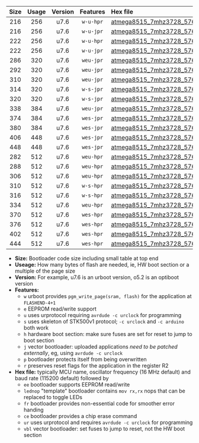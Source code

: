|Size|Usage|Version|Features|Hex file|
|:-:|:-:|:-:|:-:|:--|
|216|256|u7.6|`w-u-hpr`|[atmega8515_7mhz3728_57600bps_ur.hex](https://raw.githubusercontent.com/stefanrueger/urboot/main/atmega8515_7mhz3728_57600bps_ur.hex)|
|216|256|u7.6|`w-u-jpr`|[atmega8515_7mhz3728_57600bps_ur_vbl.hex](https://raw.githubusercontent.com/stefanrueger/urboot/main/atmega8515_7mhz3728_57600bps_ur_vbl.hex)|
|222|256|u7.6|`w-u-hpr`|[atmega8515_7mhz3728_57600bps_lednop_ur.hex](https://raw.githubusercontent.com/stefanrueger/urboot/main/atmega8515_7mhz3728_57600bps_lednop_ur.hex)|
|222|256|u7.6|`w-u-jpr`|[atmega8515_7mhz3728_57600bps_lednop_ur_vbl.hex](https://raw.githubusercontent.com/stefanrueger/urboot/main/atmega8515_7mhz3728_57600bps_lednop_ur_vbl.hex)|
|286|320|u7.6|`weu-jpr`|[atmega8515_7mhz3728_57600bps_ee_ur_vbl.hex](https://raw.githubusercontent.com/stefanrueger/urboot/main/atmega8515_7mhz3728_57600bps_ee_ur_vbl.hex)|
|292|320|u7.6|`weu-jpr`|[atmega8515_7mhz3728_57600bps_ee_lednop_ur_vbl.hex](https://raw.githubusercontent.com/stefanrueger/urboot/main/atmega8515_7mhz3728_57600bps_ee_lednop_ur_vbl.hex)|
|310|320|u7.6|`weu-jpr`|[atmega8515_7mhz3728_57600bps_ee_lednop_fr_ur_vbl.hex](https://raw.githubusercontent.com/stefanrueger/urboot/main/atmega8515_7mhz3728_57600bps_ee_lednop_fr_ur_vbl.hex)|
|314|320|u7.6|`w-s-jpr`|[atmega8515_7mhz3728_57600bps_vbl.hex](https://raw.githubusercontent.com/stefanrueger/urboot/main/atmega8515_7mhz3728_57600bps_vbl.hex)|
|320|320|u7.6|`w-s-jpr`|[atmega8515_7mhz3728_57600bps_lednop_vbl.hex](https://raw.githubusercontent.com/stefanrueger/urboot/main/atmega8515_7mhz3728_57600bps_lednop_vbl.hex)|
|338|384|u7.6|`weu-jpr`|[atmega8515_7mhz3728_57600bps_ee_lednop_fr_ce_ur_vbl.hex](https://raw.githubusercontent.com/stefanrueger/urboot/main/atmega8515_7mhz3728_57600bps_ee_lednop_fr_ce_ur_vbl.hex)|
|374|384|u7.6|`wes-jpr`|[atmega8515_7mhz3728_57600bps_ee_vbl.hex](https://raw.githubusercontent.com/stefanrueger/urboot/main/atmega8515_7mhz3728_57600bps_ee_vbl.hex)|
|380|384|u7.6|`wes-jpr`|[atmega8515_7mhz3728_57600bps_ee_lednop_vbl.hex](https://raw.githubusercontent.com/stefanrueger/urboot/main/atmega8515_7mhz3728_57600bps_ee_lednop_vbl.hex)|
|406|448|u7.6|`wes-jpr`|[atmega8515_7mhz3728_57600bps_ee_lednop_fr_vbl.hex](https://raw.githubusercontent.com/stefanrueger/urboot/main/atmega8515_7mhz3728_57600bps_ee_lednop_fr_vbl.hex)|
|448|448|u7.6|`wes-jpr`|[atmega8515_7mhz3728_57600bps_ee_lednop_fr_ce_vbl.hex](https://raw.githubusercontent.com/stefanrueger/urboot/main/atmega8515_7mhz3728_57600bps_ee_lednop_fr_ce_vbl.hex)|
|282|512|u7.6|`weu-hpr`|[atmega8515_7mhz3728_57600bps_ee_ur.hex](https://raw.githubusercontent.com/stefanrueger/urboot/main/atmega8515_7mhz3728_57600bps_ee_ur.hex)|
|288|512|u7.6|`weu-hpr`|[atmega8515_7mhz3728_57600bps_ee_lednop_ur.hex](https://raw.githubusercontent.com/stefanrueger/urboot/main/atmega8515_7mhz3728_57600bps_ee_lednop_ur.hex)|
|306|512|u7.6|`weu-hpr`|[atmega8515_7mhz3728_57600bps_ee_lednop_fr_ur.hex](https://raw.githubusercontent.com/stefanrueger/urboot/main/atmega8515_7mhz3728_57600bps_ee_lednop_fr_ur.hex)|
|310|512|u7.6|`w-s-hpr`|[atmega8515_7mhz3728_57600bps.hex](https://raw.githubusercontent.com/stefanrueger/urboot/main/atmega8515_7mhz3728_57600bps.hex)|
|316|512|u7.6|`w-s-hpr`|[atmega8515_7mhz3728_57600bps_lednop.hex](https://raw.githubusercontent.com/stefanrueger/urboot/main/atmega8515_7mhz3728_57600bps_lednop.hex)|
|334|512|u7.6|`weu-hpr`|[atmega8515_7mhz3728_57600bps_ee_lednop_fr_ce_ur.hex](https://raw.githubusercontent.com/stefanrueger/urboot/main/atmega8515_7mhz3728_57600bps_ee_lednop_fr_ce_ur.hex)|
|370|512|u7.6|`wes-hpr`|[atmega8515_7mhz3728_57600bps_ee.hex](https://raw.githubusercontent.com/stefanrueger/urboot/main/atmega8515_7mhz3728_57600bps_ee.hex)|
|376|512|u7.6|`wes-hpr`|[atmega8515_7mhz3728_57600bps_ee_lednop.hex](https://raw.githubusercontent.com/stefanrueger/urboot/main/atmega8515_7mhz3728_57600bps_ee_lednop.hex)|
|402|512|u7.6|`wes-hpr`|[atmega8515_7mhz3728_57600bps_ee_lednop_fr.hex](https://raw.githubusercontent.com/stefanrueger/urboot/main/atmega8515_7mhz3728_57600bps_ee_lednop_fr.hex)|
|444|512|u7.6|`wes-hpr`|[atmega8515_7mhz3728_57600bps_ee_lednop_fr_ce.hex](https://raw.githubusercontent.com/stefanrueger/urboot/main/atmega8515_7mhz3728_57600bps_ee_lednop_fr_ce.hex)|

- **Size:** Bootloader code size including small table at top end
- **Useage:** How many bytes of flash are needed, ie, HW boot section or a multiple of the page size
- **Version:** For example, u7.6 is an urboot version, o5.2 is an optiboot version
- **Features:**
  + `w` urboot provides `pgm_write_page(sram, flash)` for the application at `FLASHEND-4+1`
  + `e` EEPROM read/write support
  + `u` uses urprotocol requiring `avrdude -c urclock` for programming
  + `s` uses skeleton of STK500v1 protocol; `-c urclock` and `-c arduino` both work
  + `h` hardware boot section: make sure fuses are set for reset to jump to boot section
  + `j` vector bootloader: uploaded applications *need to be patched externally*, eg, using `avrdude -c urclock`
  + `p` bootloader protects itself from being overwritten
  + `r` preserves reset flags for the application in the register R2
- **Hex file:** typically MCU name, oscillator frequency (16 MHz default) and baud rate (115200 default) followed by
  + `ee` bootloader supports EEPROM read/write
  + `lednop` "template" bootloader contains `mov rx,rx` nops that can be replaced to toggle LEDs
  + `fr` bootloader provides non-essential code for smoother error handing
  + `ce` bootloader provides a chip erase command
  + `ur` uses urprotocol and requires `avrdude -c urclock` for programming
  + `vbl` vector bootloader: set fuses to jump to reset, not the HW boot section

